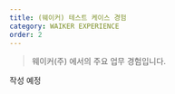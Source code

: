 ```yaml
---
title: (웨이커) 테스트 케이스 경험
category: WAIKER EXPERIENCE
order: 2
---
```


> 웨이커(주) 에서의 주요 업무 경험입니다.

작성 예정
